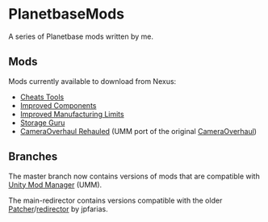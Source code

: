 # PlanetbaseMods
A series of Planetbase mods written by me.

## Mods
Mods currently available to download from Nexus:
- [Cheats Tools](https://www.nexusmods.com/planetbase/mods/56)
- [Improved Components](https://www.nexusmods.com/planetbase/mods/54)
- [Improved Manufacturing Limits](https://www.nexusmods.com/planetbase/mods/55)
- [Storage Guru](https://www.nexusmods.com/planetbase/mods/13)
- [CameraOverhaul Rehauled](https://www.nexusmods.com/planetbase/mods/58) (UMM port of the original [CameraOverhaul](https://www.nexusmods.com/planetbase/mods/8))

## Branches
The master branch now contains versions of mods that are compatible with [Unity Mod Manager](https://www.nexusmods.com/site/mods/21) (UMM).

The main-redirector contains versions compatible with the older [Patcher](https://www.nexusmods.com/planetbase/mods/1)/[redirector](https://www.nexusmods.com/planetbase/mods/3) by jpfarias.
